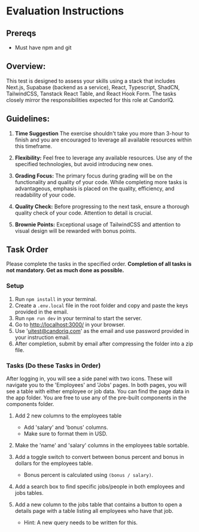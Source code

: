 # Evaluation Instructions

## Prereqs
- Must have npm and git 

## Overview:
This test is designed to assess your skills using a stack that includes Next.js, Supabase (backend as a service), React, Typescript, ShadCN, TailwindCSS, Tanstack React Table, and React Hook Form. The tasks closely mirror the responsibilities expected for this role at CandorIQ.

## Guidelines:

1. **Time Suggestion** The exercise shouldn't take you more than 3-hour to finish and you are encouraged to leverage all available resources within this timeframe.

2. **Flexibility:** Feel free to leverage any available resources. Use any of the specified technologies, but avoid introducing new ones.

3. **Grading Focus:** The primary focus during grading will be on the functionality and quality of your code. While completing more tasks is advantageous, emphasis is placed on the quality, efficiency, and readability of your code.

4. **Quality Check:** Before progressing to the next task, ensure a thorough quality check of your code. Attention to detail is crucial.

5. **Brownie Points:** Exceptional usage of TailwindCSS and attention to visual design will be rewarded with bonus points.

## Task Order
Please complete the tasks in the specified order. **Completion of all tasks is not mandatory. Get as much done as possible.**

### Setup 
1. Run `npm install` in your terminal.
2. Create a `.env.local` file in the root folder and copy and paste the keys provided in the email.
3. Run `npm run dev` in your terminal to start the server.
4. Go to [http://localhost:3000/](http://localhost:3000/) in your browser.
5. Use 'uitest@candoriq.com' as the email and use password provided in your instruction email.
6. After completion, submit by email after compressing the folder into a zip file.

### Tasks (Do these Tasks in Order)
After logging in, you will see a side panel with two icons. These will navigate you to the 'Employees' and 'Jobs' pages. In both pages, you will see a table with either employee or job data. 
You can find the page data in the app folder. You are free to use any of the pre-built components in the components folder. 

1. Add 2 new columns to the employees table 
   - Add 'salary' and 'bonus' columns.
   - Make sure to format them in USD.
   
2. Make the 'name' and 'salary' columns in the employees table sortable.

3. Add a toggle switch to convert between bonus percent and bonus in dollars for the employees table.
   - Bonus percent is calculated using `(bonus / salary)`.

4. Add a search box to find specific jobs/people in both employees and jobs tables.

5. Add a new column to the jobs table that contains a button to open a details page with a table listing all employees who have that job.
   - Hint: A new query needs to be written for this.
